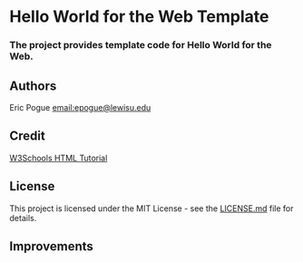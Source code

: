 # Hello World for the Web Template
### The project provides template code for Hello World for the Web. 

## Authors
Eric Pogue [email:epogue@lewisu.edu](mailto:epogue@lewisu.edu)

## Credit
[W3Schools HTML Tutorial](https://www.w3schools.com/html/)

## License
This project is licensed under the MIT License - see the [LICENSE.md](LICENSE) file for details.

## Improvements

